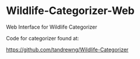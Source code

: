 # Wildlife-Categorizer-Web
Web Interface for Wildlife Categorizer

Code for categorizer found at:

https://github.com/tandrewng/Wildlife-Categorizer
